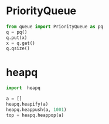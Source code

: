 # PriorityQueue

```python
from queue import PriorityQueue as pq
q = pq()
q.put(x)
x = q.get()
q.qsize()
```



# heapq

```python
import  heapq

a = []
heapq.heapify(a)
heapq.heappush(a, 1001)
top = heapq.heappop(a)
```

